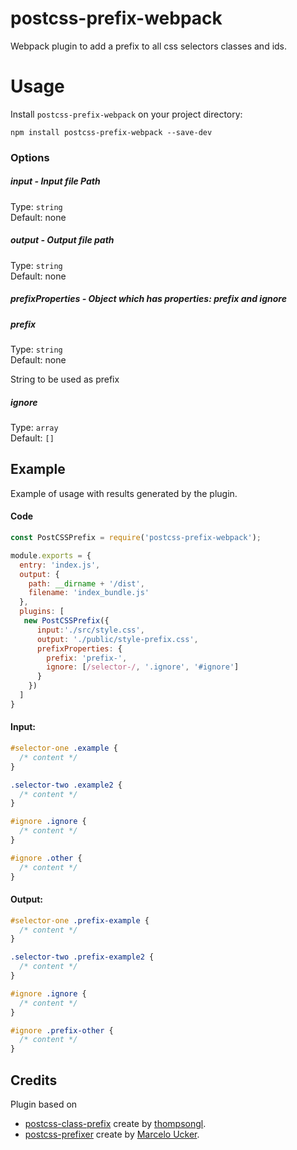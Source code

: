 # postcss-prefix-webpack

Webpack plugin to add a prefix to all css selectors classes and ids.

# Usage 
Install `postcss-prefix-webpack` on your project directory:

```
npm install postcss-prefix-webpack --save-dev
```

### Options

##### input - Input file Path
Type: `string`<br>
Default: none

##### output - Output file path 
Type: `string`<br>
Default: none

##### prefixProperties - Object which has properties: prefix and ignore
##### prefix
Type: `string`<br>
Default: none

String to be used as prefix
##### ignore
Type: `array`<br>
Default: `[]`

## Example
Example of usage with results generated by the plugin.
#### Code
```js
const PostCSSPrefix = require('postcss-prefix-webpack');

module.exports = {
  entry: 'index.js',
  output: {
    path: __dirname + '/dist',
    filename: 'index_bundle.js'
  },
  plugins: [
   new PostCSSPrefix({
      input:'./src/style.css',
      output: './public/style-prefix.css',
      prefixProperties: {
        prefix: 'prefix-',
        ignore: [/selector-/, '.ignore', '#ignore']
      }
    })
  ]
}
```

#### Input:
```css
#selector-one .example {
  /* content */
}

.selector-two .example2 {
  /* content */
}

#ignore .ignore {
  /* content */
}

#ignore .other {
  /* content */
}
```

#### Output:

```css
#selector-one .prefix-example {
  /* content */
}

.selector-two .prefix-example2 {
  /* content */
}

#ignore .ignore {
  /* content */
}

#ignore .prefix-other {
  /* content */
}
```


## Credits

 Plugin based on 
 - [postcss-class-prefix](https://github.com/thompsongl/postcss-class-prefix) create by [thompsongl](https://github.com/thompsongl).
 - [postcss-prefixer](https://github.com/marceloucker/postcss-prefixer) create by [Marcelo Ucker](https://github.com/marceloucker).
